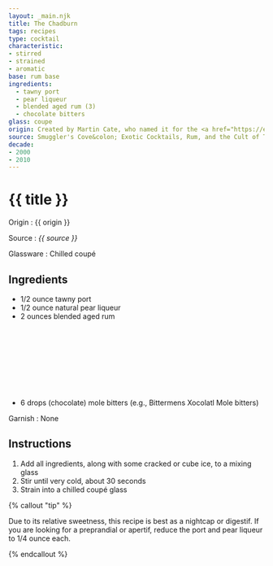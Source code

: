 ```yaml
---
layout: _main.njk
title: The Chadburn
tags: recipes
type: cocktail
characteristic:
- stirred
- strained
- aromatic
base: rum base
ingredients:
  - tawny port
  - pear liqueur
  - blended aged rum (3)
  - chocolate bitters
glass: coupe
origin: Created by Martin Cate, who named it for the <a href="https://en.wikipedia.org/wiki/Engine_order_telegraph" target="_blank" rel="exteranl noopener">Chadburn telegraph</a>.
source: Smuggler's Cove&colon; Exotic Cocktails, Rum, and the Cult of Tiki
decade:
- 2000
- 2010
---
```

<!-- markdownlint-disable MD025 -->
# {{ title }}
<!-- markdownlint-disable MD025 -->

Origin
  : {{ origin }}

Source
  : <cite>{{ source }}</cite>

Glassware
  : Chilled coupé

## Ingredients

* 1/2 ounce tawny port
* 1/2 ounce natural pear liqueur
* 2 ounces blended aged rum<icon-l space="1em" class="bigger" label="(3)"><span class="with-icon"><svg class="icon"><use href="/assets/images/icons/circle-3.svg#circle-3"></use></svg></span></icon-l>
* 6 drops (chocolate) mole bitters (e.g., Bittermens Xocolatl Mole bitters)

Garnish
  : None

## Instructions

1. Add all ingredients, along with some cracked or cube ice, to a mixing glass
2. Stir until very cold, about 30 seconds
3. Strain into a chilled coupé glass

<!-- markdownlint-disable MD012 -->
{% callout "tip" %}
<!-- markdownlint-enable MD012 -->

  Due to its relative sweetness, this recipe is best as a nightcap or digestif. If you are looking for a preprandial or apertif, reduce the port and pear liqueur to 1/4 ounce each.

{% endcallout %}
